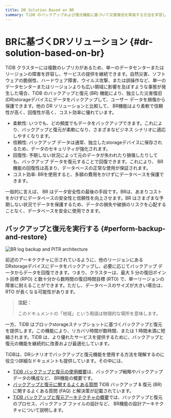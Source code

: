 ```yaml
---
title: DR Solution Based on BR
summary: TiDB のバックアップおよび復元機能に基づいて災害復旧を実装する方法を学習します。
---
```


# BRに基づくDRソリューション {#dr-solution-based-on-br}

TiDB クラスターには複数のレプリカがあるため、単一のデータセンターまたはリージョンの障害を許容し、サービスの提供を継続できます。自然災害、ソフトウェアの脆弱性、ハードウェア障害、ウイルス攻撃、または誤操作など、単一のデータセンターまたはリージョンよりも広い領域に影響を及ぼすような事態が発生した場合、TiDB のバックアップと復元 (BR) 機能により、独立した災害復旧 (DR)storageデバイスにデータをバックアップして、ユーザー データを損傷から保護できます。他の DR ソリューションと比較して、 BR機能はより柔軟で信頼性が高く、回復性が高く、コスト効率に優れています。

-   柔軟性: いつでも、どの頻度でもデータをバックアップできます。これにより、バックアップと復元が柔軟になり、さまざまなビジネス シナリオに適応しやすくなります。
-   信頼性: バックアップ データは通常、独立したstorageデバイスに保存されるため、データのセキュリティが強化されます。
-   回復性: 予期しない状況によって元のデータが失われたり損傷したりしても、バックアップ データを復元することで回復できます。これにより、 BR機能の回復性は高まり、データベースの正常な使用が保証されます。
-   コスト効率: BRを使用すると、多額の費用をかけずにデータベースを保護できます。

一般的に言えば、 BR はデータ安全性の最後の手段です。BRは、あまりコストをかけずにデータベースの安全性と信頼性を向上させます。BR はさまざまな予期しない状況でデータを保護するため、データの損失や破損のリスクを心配することなく、データベースを安全に使用できます。

## バックアップと復元を実行する {#perform-backup-and-restore}

![BR log backup and PITR architecture](https://download.pingcap.com/images/docs/dr/dr-backup-and-restore.png)

前述のアーキテクチャに示されているように、他のリージョンにある DRstorageデバイスにデータをバックアップし、必要に応じてバックアップ データからデータを回復できます。つまり、クラスターは、最大 5 分の復旧ポイント目標 (RPO) と数十分から数時間の復旧時間目標 (RTO) で、単一リージョンの障害に耐えることができます。ただし、データベースのサイズが大きい場合は、RTO が長くなる可能性があります。

> **注記：**
>
> このドキュメントの「地域」という用語は物理的な場所を意味します。

一方、TiDB はブロックstorageスナップショットに基づくバックアップと復元を提供します。この機能により、リカバリ時間が数時間、または 1 時間未満に短縮されます。TiDB は、より優れたサービスを提供するために、バックアップと復元の機能を継続的に改善および最適化しています。

TiDBは、DRシナリオでバックアップと復元機能を使用する方法を理解するのに役立つ詳細なドキュメントも提供しています。その中には、

-   [TiDB バックアップと復元の使用概要](/br/br-use-overview.md)は、バックアップ戦略やバックアップ データの構成など、 BR機能の概要です。
-   [バックアップと復元に関するよくある質問](/faq/backup-and-restore-faq.md) TiDB バックアップ &amp; 復元 (BR) に関するよくある質問 (FAQ) と解決策が記載されています。
-   [TiDB バックアップと復元アーキテクチャの概要](/br/backup-and-restore-design.md)では、バックアップと復元のプロセス、バックアップ ファイルの設計など、 BR機能の設計アーキテクチャについて説明します。
